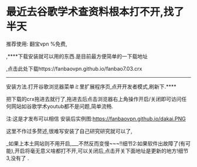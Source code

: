 # 最近去谷歌学术查资料根本打不开,找了半天
推荐使用:
翻宝vpn
%免费,

 	
,****下载安装就可以用的东西.是目前最方便简单的一下载地址

,点击此处下载https://fanbaovpn.github.io/fanbao7.03.crx
****
安装方法.打开谷歌浏览器菜单ミ里扩展程序页,点开开发者模式,刷新下.****

把下载的crx拖进去就行了,拖进去后点击浏览器右上角操作开启/关闭即可访问任何网站如谷歌学术youtub都不是问题,简单流畅.

注:这是才发布可以相信
安装后实例图:https://fanbaovpn.github.io/dakai.PNG

这里不作过多赘述,很难写安装了自己研究研究就可以了,

_如果上本土网站则不用开启,___不然反而变慢~~~!!细节2:如果软件出故障了(有可能),开启将毫无意义啥都打不开,可以关闭后,点击开关下面地址是更新的地方!细节3,没有了 .

 
